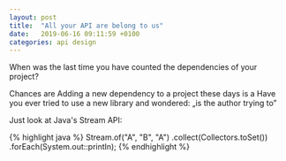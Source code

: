```yaml
---
layout: post
title:  "All your API are belong to us"
date:   2019-06-16 09:11:59 +0100
categories: api design
---
```


When was the last time you have counted the dependencies of your project?

Chances are 
Adding a new dependency to a project these days is a 
Have you ever tried to use a new library and wondered: „is the author trying to”

Just look at Java's Stream API:

{% highlight java %}
Stream.of("A", "B", "A")
      .collect(Collectors.toSet())
      .forEach(System.out::println);
{% endhighlight %}